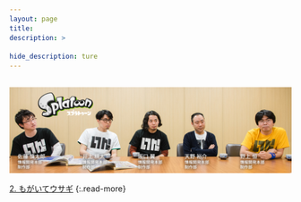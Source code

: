 ```yaml
---
layout: page
title: 
description: >
  
hide_description: ture
---
```

## 

![](/interviews/jp/WiiU/agmj/vol1/img/mainvisual1.jpg)


[2. もがいてウサギ](2.md)
{:.read-more}